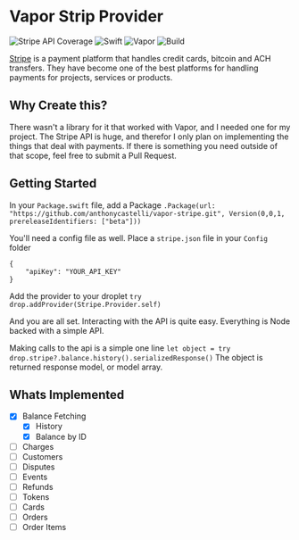 # Vapor Strip Provider

![Stripe API Coverage](https://img.shields.io/badge/stripe%20api%20coverage-15%25-red.svg)
![Swift](http://img.shields.io/badge/swift-3.1-brightgreen.svg)
![Vapor](http://img.shields.io/badge/vapor-2.0-brightgreen.svg)
![Build](https://img.shields.io/badge/build-passing-brightgreen.svg)

[Stripe][stripe_home] is a payment platform that handles credit cards, bitcoin and ACH transfers. They have become one of the best platforms for handling payments for projects, services or products.

## Why Create this?
There wasn't a library for it that worked with Vapor, and I needed one for my project.
The Stripe API is huge, and therefor I only plan on implementing the things that deal with payments. If there is something you need outside of that scope, feel free to submit a Pull Request.

## Getting Started
In your `Package.swift` file, add a Package
`.Package(url: "https://github.com/anthonycastelli/vapor-stripe.git", Version(0,0,1, prereleaseIdentifiers: ["beta"]))`

You'll need a config file as well. Place a `stripe.json` file in your `Config` folder
~~~~
{
    "apiKey": "YOUR_API_KEY"
}
~~~~

Add the provider to your droplet
`try drop.addProvider(Stripe.Provider.self)`

And you are all set. Interacting with the API is quite easy. Everything is Node backed with a simple API.

Making calls to the api is a simple one line
`let object = try drop.stripe?.balance.history().serializedResponse()`
The object is returned response model, or model array.

## Whats Implemented
* [x] Balance Fetching
    * [x] History
    * [x] Balance by ID
* [ ] Charges
* [ ] Customers
* [ ] Disputes
* [ ] Events
* [ ] Refunds
* [ ] Tokens
* [ ] Cards
* [ ] Orders
* [ ] Order Items

[stripe_home]: http://stripe.com "Stripe"
[stripe_api]: https://stripe.com/docs/api "Stripe API Endpoints"
